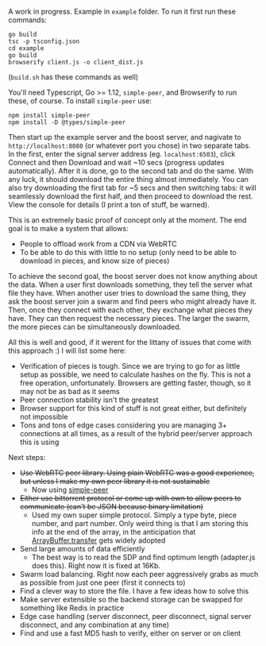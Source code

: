 A work in progress. Example in `example` folder. To run it first run these commands:

```
go build
tsc -p tsconfig.json
cd example
go build
browserify client.js -o client_dist.js
```
(`build.sh` has these commands as well)

You'll need Typescript, Go >= 1.12, `simple-peer`, and Browserify to run these, of course. To install `simple-peer` use:
```
npm install simple-peer
npm install -D @types/simple-peer
```

Then start up the example server and the boost server, and nagivate to `http://localhost:8080` (or whatever port you chose) in two separate tabs. In the first, enter the signal server address (eg. `localhost:6503`), click Connect and then Download and wait ~10 secs (progress updates automatically). After it is done, go to the second tab and do the same. With any luck, it should download the entire thing almost immediately. You can also try downloading the first tab for ~5 secs and then switching tabs: it will seamlessly download the first half, and then proceed to download the rest. View the console for details (I print a ton of stuff, be warned).

This is an extremely basic proof of concept only at the moment. The end goal is to make a system that allows:
- People to offload work from a CDN via WebRTC
- To be able to do this with little to no setup (only need to be able to download in pieces, and know size of pieces)

To achieve the second goal, the boost server does not know anything about the data. When a user first downloads something, they tell the server what file they have. When another user tries to download the same thing, they ask the boost server join a swarm and find peers who might already have it. Then, once they connect with each other, they exchange what pieces they have. They can then request the necessary pieces. The larger the swarm, the more pieces can be simultaneously downloaded.

All this is well and good, if it werent for the littany of issues that come with this approach :)
I will list some here:
- Verification of pieces is tough. Since we are trying to go for as little setup as possible, we need to calculate hashes on the fly. This is not a free operation, unfortunately. Browsers are getting faster, though, so it may not be as bad as it seems
- Peer connection stability isn't the greatest
- Browser support for this kind of stuff is not great either, but definitely not impossible
- Tons and tons of edge cases considering you are managing 3+ connections at all times, as a result of the hybrid peer/server approach this is using

Next steps:
- ~~Use WebRTC peer library. Using plain WebRTC was a good experience, but unless I make my own peer library it is not sustainable~~
    - Now using [simple-peer](https://github.com/feross/simple-peer)
- ~~Either use bittorrent protocol or come up with own to allow peers to communicate (can't be JSON because binary limitation)~~
    - Used my own super simple protocol. Simply a type byte, piece number, and part number. Only weird thing is that I am storing this info at the end of the array, in the anticipation that [ArrayBuffer.transfer](https://developer.mozilla.org/en-US/docs/Web/JavaScript/Reference/Global_Objects/ArrayBuffer/transfer) gets widely adopted
- Send large amounts of data efficiently
    - The best way is to read the SDP and find optimum length (adapter.js does this). Right now it is fixed at 16Kb.
- Swarm load balancing. Right now each peer aggressively grabs as much as possible from just one peer (first it connects to)
- Find a clever way to store the file. I have a few ideas how to solve this
- Make server extensible so the backend storage can be swapped for something like Redis in practice
- Edge case handling (server disconnect, peer disconnect, signal server disconnect, and any combination at any time)
- Find and use a fast MD5 hash to verify, either on server or on client
